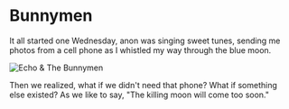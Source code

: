 # Bunnymen
It all started one Wednesday, anon was singing sweet tunes, sending me photos from a cell phone as I whistled my way through the blue moon.

![Echo & The Bunnymen](https://i.imgur.com/fWrGalQ.jpg)

Then we realized, what if we didn't need that phone? What if something else existed? As we like to say, "The killing moon will come too soon."
